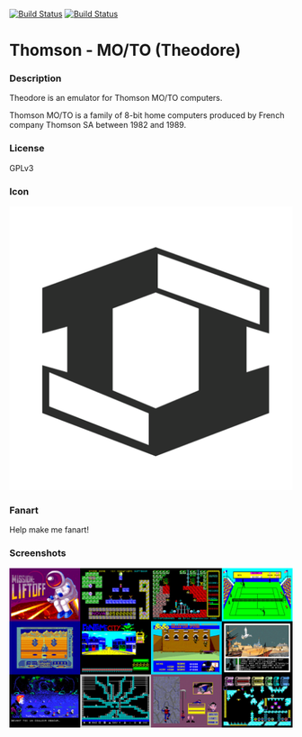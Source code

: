 [![Build Status](https://travis-ci.org/kodi-game/game.libretro.theodore.svg?branch=master)](https://travis-ci.org/kodi-game/game.libretro.theodore)
[![Build Status](https://ci.appveyor.com/api/projects/status/github/kodi-game/game.libretro.theodore?svg=true)](https://ci.appveyor.com/project/kodi-game/game-libretro-theodore)

# Thomson - MO/TO (Theodore)

### Description

Theodore is an emulator for Thomson MO/TO computers.

Thomson MO/TO is a family of 8-bit home computers produced by French company Thomson SA between 1982 and 1989.

### License

GPLv3

### Icon

![Thomson - MO/TO (Theodore) icon](game.libretro.theodore/resources/icon.png)

### Fanart

Help make me fanart!

### Screenshots

![Thomson - MO/TO (Theodore) screenshot](game.libretro.theodore/resources/screenshot-01.jpg)
